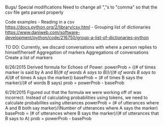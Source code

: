 Bugs/ Special modifications
	Need to change all ","s to "comma" so that the csv file gets parsed properly

Code examples
	- Reading in a csv
		https://docs.python.org/2/library/csv.html
	- Grouping list of dictionaries
		https://www.daniweb.com/software-development/python/code/216750/group-a-list-of-dictionaries-python

TO DO:
	Currently, we discard conversations with where a person replies to himself/herself
	Aggregation of markers
	Aggregations of conversations
	Create a list of markers

6/26/2015
Derived formula for Echoes of Power:
	powerProb = ((# of times marker is said by A and B)*(# of words A says to B))/((# of words B says to A)*(# of times A says the marker))
	baseProb = (# of times B says the marker)/(# of words B says)
	prob = powerProb - baseProb

6/29/2015
Figured out that the formula we were working off of was incorrect.
Instead of calculating probabilities using tokens, we need to calculate probabilites using utterances
	powerProb = (# of utterances where A and B both say marker)/(Number of utterances where A says the marker)
	baseProb = (# of utterances where B says the marker)/(# of utterances that B says to A)
	prob = powerProb - baseProb